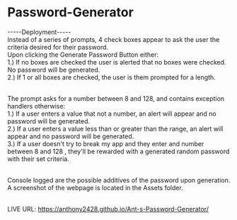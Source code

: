 # Password-Generator</br>
-----Deployment-----</br>
Instead of a series of prompts, 4 check boxes appear to ask the user the criteria desired for their password.</br>
Upon clicking the Generate Password Button either:</br>
1.) If no boxes are checked the user is alerted that no boxes were checked. No password will be generated.</br>
2.) If 1 or all boxes are checked, the user is them prompted for a length.</br></br>

The prompt asks for a number between 8 and 128, and contains exception handlers otherwise:</br>
1.) If a user enters a value that not a number, an alert will appear and no password will be generated.</br>
2.) If a user enters a value less than or greater than the range, an alert will appear and no password will be generated.</br>
3.) If a user doesn't try to break my app and they enter and number between 8 and 128 , they'll be rewarded with a generated random password with their set criteria.</br></br>

Console logged are the possible additives of the password upon generation.</br>
A screenshot of the webpage is located in the Assets folder.</br></br>

LIVE URL: https://anthony2428.github.io/Ant-s-Password-Generator/</br></br>
